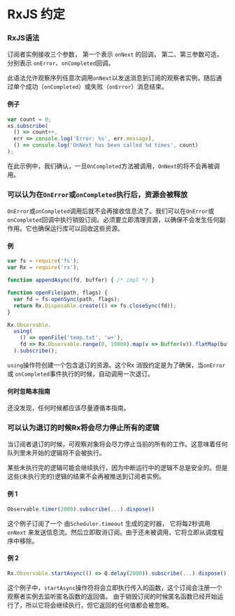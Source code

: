# RxJS 约定

### RxJS语法

订阅者实例接收三个参数， 第一个表示 `onNext` 的回调， 第二、第三参数可选，分别表示 `onError`、`onCompleted`回调。

此语法允许观察序列任意次调用`onNext`以发送消息到订阅的观察者实例，随后通过单个成功（`onCompleted`）或失败（`onError`）消息结束。

#### 例子 ####
```js
var count = 0;
xs.subscribe(
  () => count++,
  err => console.log('Error: %s', err.message),
  () => console.log('OnNext has been called %d times', count)
);
```

在此示例中，我们确认，一旦`OnCompleted`方法被调用，`OnNext`的将不会再被调用。

### 可以认为在`OnError`或`onCompleted`执行后，资源会被释放

`OnError`或`onCompleted`调用后就不会再接收信息流了。我们可以在`OnError`或 `onCompleted`回调中执行销毁订阅。必须要立即清理资源，以确保不会发生任何副作用。它也确保运行库可以回收这些资源。

#### 例 ####
```js
var fs = require('fs');
var Rx = require('rx');

function appendAsync(fd, buffer) { /* impl */ }

function openFile(path, flags) {
  var fd = fs.openSync(path, flags);
  return Rx.Disposable.create(() => fs.closeSync(fd));
}

Rx.Observable.
  using(
    () => openFile('temp.txt', 'w+'),
    fd => Rx.Observable.range(0, 10000).map(v => Buffer(v)).flatMap(buffer => appendAsync(fd, buffer))
  ).subscribe();
```

`using`操作符创建一个包含退订的资源。这个Rx 消毁约定是为了确保，当`onError` 或 `onCompleted`事件执行的时候，自动调用一次退订。

#### 何时忽略本指南 ####

还没发现，任何时候都应该尽量遵循本指南。

### 可以认为退订的时候Rx将会尽力停止所有的逻辑 ###

当订阅者退订的时候，可观察对象将会尽力停止当前的所有的工作。这意味着任何队列里未开始的逻辑将不会被执行。

某些未执行完的逻辑可能会继续执行，因为中断运行中的逻辑不总是安全的。但是这些(未执行完的)逻辑的结果不会再被推送到订阅者实例。

#### 例 1
```js
Observable.timer(2000).subscribe(...).dispose()
```

这个例子订阅了一个 由`Scheduler.timeout` 生成的定时器， 它将每2秒调用 `onNext` 来发送信息流。然后立即取消订阅。由于还未被调用，它将立即从调度程序中移除。

#### 例 2
```js
Rx.Observable.startAsync(() => Q.delay(2000)).subscribe(...).dispose();
```

这个例子中，`startAsync`操作符将会立即执行传入的函数，这个订阅会注册一个观察者实例去监听匿名函数的返回值。 由于销毁订阅的时候匿名函数已经开始运行了，所以它将会继续执行，但它返回的任何值都会被忽略。
